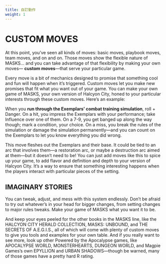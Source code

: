 ```yaml
---
title: 自訂動作
weight: 1
---
```


# CUSTOM MOVES
At this point, you’ve seen all kinds of moves: basic moves, playbook moves,
team moves, and on and on. Those moves show the flexible nature of MASKS...
and you can take advantage of that flexibility by making your own moves—
**custom moves**—that serve your particular game.

Every move is a bit of mechanics designed to promise that something cool
and fun will happen when it’s triggered. Custom moves let you make new
promises that fit what you want out of your game. You can make your own
game of MASKS, your own version of Halcyon City, honed to your particular
interests through these custom moves. Here’s an example:

<div class='Move'>
When you <b>run through the Exemplars’ combat training simulation</b>, roll + Danger.
On a hit, you impress the Exemplars with your performance; take Influence over one
of them. On a 7-9, you get banged up along the way though; mark a condition, your
choice. On a miss, you break the rules of the simulation or damage the simulation
permanently—and you can count on the Exemplars to let you know everything you
did wrong.
</div>

This move fleshes out the Exemplars and their base. It could be tied to an
arc that involves them—a restoration arc, or maybe a destruction arc aimed at
them—but it doesn’t need to be! You can just add moves like this to spice up
your game, to add flavor and definition and depth to your version of Halcyon
City. It’s a way to ensure that something interesting happens when the players
interact with particular pieces of the setting.


## IMAGINARY STORIES
You can tweak, adjust, and mess with this system endlessly. Don’t be afraid to
try out whatever’s in your head for bigger changes, from setting changes to
major rules tweaks. Make your game of MASKS what you want it to be.

And keep your eyes peeled for the other books in the MASKS line, like the
HALCYON CITY HERALD COLLECTION, MASKS: UNBOUND, and THE SECRETS OF A.E.G.I.S., all of which
will come with plenty of custom moves to give you tools and examples for
your own table. And if you really want to see more, look up other Powered
by the Apocalypse games, like APOCALYPSE WORLD, MONSTERHEARTS, DUNGEON WORLD, and
Magpie Games’s own EPYLLION and URBAN SHADOWS—though be warned, many of
those games have a pretty hard R rating.

